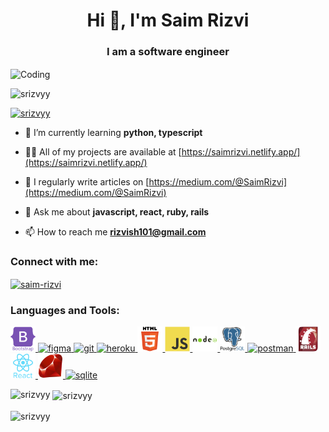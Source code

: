 <!-- [![MasterHead](https://wallpapercave.com/wp/wp7039131.png)](https://saimrizvi.netlify.app/)  -->
<h1 align="center">Hi 👋, I'm Saim Rizvi</h1>
<h3 align="center">I am a software engineer</h3>
<img align="center" alt ="Coding" width="400" src="https://secretmag.ru/imgs/2019/11/18/16/3659961/4c76f0d649a2246740850eb9a26cfda93060fa53.gif">

<p align="left"> <img src="https://komarev.com/ghpvc/?username=srizvyy&label=Profile%20views&color=0e75b6&style=flat" alt="srizvyy" /> </p>

<p align="left"> <a href="https://github.com/ryo-ma/github-profile-trophy"><img src="https://github-profile-trophy.vercel.app/?username=srizvyy" alt="srizvyy" /></a> </p>

- 🌱 I’m currently learning **python, typescript**

- 👨‍💻 All of my projects are available at [https://saimrizvi.netlify.app/](https://saimrizvi.netlify.app/)

- 📝 I regularly write articles on [https://medium.com/@SaimRizvi](https://medium.com/@SaimRizvi)

- 💬 Ask me about **javascript, react, ruby, rails**

- 📫 How to reach me **rizvish101@gmail.com**

<h3 align="left">Connect with me:</h3>
<p align="left">
<a href="https://linkedin.com/in/saim-rizvi" target="blank"><img align="center" src="https://raw.githubusercontent.com/rahuldkjain/github-profile-readme-generator/master/src/images/icons/Social/linked-in-alt.svg" alt="saim-rizvi" height="30" width="40" /></a>
</p>

<h3 align="left">Languages and Tools:</h3>
<p align="left"> <a href="https://getbootstrap.com" target="_blank" rel="noreferrer"> <img src="https://raw.githubusercontent.com/devicons/devicon/master/icons/bootstrap/bootstrap-plain-wordmark.svg" alt="bootstrap" width="40" height="40"/> </a> <a href="https://www.figma.com/" target="_blank" rel="noreferrer"> <img src="https://www.vectorlogo.zone/logos/figma/figma-icon.svg" alt="figma" width="40" height="40"/> </a> <a href="https://git-scm.com/" target="_blank" rel="noreferrer"> <img src="https://www.vectorlogo.zone/logos/git-scm/git-scm-icon.svg" alt="git" width="40" height="40"/> </a> <a href="https://heroku.com" target="_blank" rel="noreferrer"> <img src="https://www.vectorlogo.zone/logos/heroku/heroku-icon.svg" alt="heroku" width="40" height="40"/> </a> <a href="https://www.w3.org/html/" target="_blank" rel="noreferrer"> <img src="https://raw.githubusercontent.com/devicons/devicon/master/icons/html5/html5-original-wordmark.svg" alt="html5" width="40" height="40"/> </a> <a href="https://developer.mozilla.org/en-US/docs/Web/JavaScript" target="_blank" rel="noreferrer"> <img src="https://raw.githubusercontent.com/devicons/devicon/master/icons/javascript/javascript-original.svg" alt="javascript" width="40" height="40"/> </a> <a href="https://nodejs.org" target="_blank" rel="noreferrer"> <img src="https://raw.githubusercontent.com/devicons/devicon/master/icons/nodejs/nodejs-original-wordmark.svg" alt="nodejs" width="40" height="40"/> </a> <a href="https://www.postgresql.org" target="_blank" rel="noreferrer"> <img src="https://raw.githubusercontent.com/devicons/devicon/master/icons/postgresql/postgresql-original-wordmark.svg" alt="postgresql" width="40" height="40"/> </a> <a href="https://postman.com" target="_blank" rel="noreferrer"> <img src="https://www.vectorlogo.zone/logos/getpostman/getpostman-icon.svg" alt="postman" width="40" height="40"/> </a> <a href="https://rubyonrails.org" target="_blank" rel="noreferrer"> <img src="https://raw.githubusercontent.com/devicons/devicon/master/icons/rails/rails-original-wordmark.svg" alt="rails" width="40" height="40"/> </a> <a href="https://reactjs.org/" target="_blank" rel="noreferrer"> <img src="https://raw.githubusercontent.com/devicons/devicon/master/icons/react/react-original-wordmark.svg" alt="react" width="40" height="40"/> </a> <a href="https://www.ruby-lang.org/en/" target="_blank" rel="noreferrer"> <img src="https://raw.githubusercontent.com/devicons/devicon/master/icons/ruby/ruby-original.svg" alt="ruby" width="40" height="40"/> </a> <a href="https://www.sqlite.org/" target="_blank" rel="noreferrer"> <img src="https://www.vectorlogo.zone/logos/sqlite/sqlite-icon.svg" alt="sqlite" width="40" height="40"/> </a> </p>

<p><img align="left" src="https://github-readme-stats.vercel.app/api/top-langs?username=srizvyy&show_icons=true&locale=en&layout=compact" alt="srizvyy" /></p>

<p>&nbsp;<img align="center" src="https://github-readme-stats.vercel.app/api?username=srizvyy&show_icons=true&locale=en" alt="srizvyy" /></p>

<p><img align="center" src="https://github-readme-streak-stats.herokuapp.com/?user=srizvyy&" alt="srizvyy" /></p>







<!---
srizvyy/srizvyy is a ✨ special ✨ repository because its `README.md` (this file) appears on your GitHub profile.
You can click the Preview link to take a look at your changes.
--->
